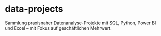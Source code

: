 # data-projects
Sammlung praxisnaher Datenanalyse-Projekte mit SQL, Python, Power BI und Excel – mit Fokus auf geschäftlichen Mehrwert.
